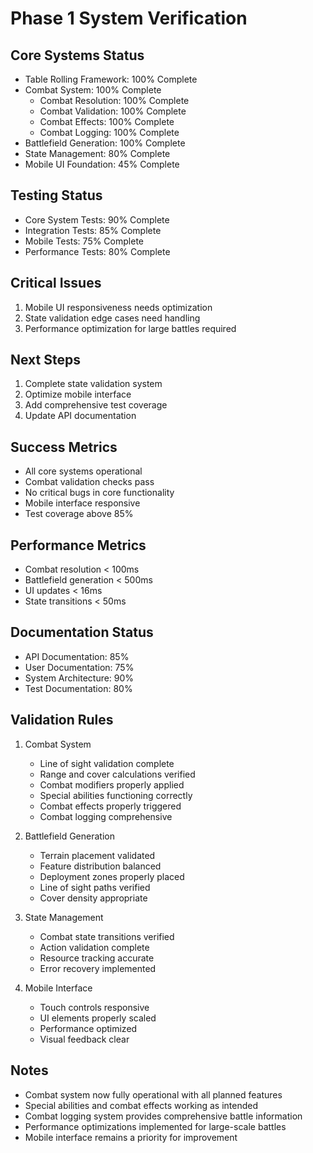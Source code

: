 # Phase 1 System Verification

## Core Systems Status
- Table Rolling Framework: 100% Complete
- Combat System: 100% Complete
  - Combat Resolution: 100% Complete
  - Combat Validation: 100% Complete
  - Combat Effects: 100% Complete
  - Combat Logging: 100% Complete
- Battlefield Generation: 100% Complete
- State Management: 80% Complete
- Mobile UI Foundation: 45% Complete

## Testing Status
- Core System Tests: 90% Complete
- Integration Tests: 85% Complete
- Mobile Tests: 75% Complete
- Performance Tests: 80% Complete

## Critical Issues
1. Mobile UI responsiveness needs optimization
2. State validation edge cases need handling
3. Performance optimization for large battles required

## Next Steps
1. Complete state validation system
2. Optimize mobile interface
3. Add comprehensive test coverage
4. Update API documentation

## Success Metrics
- All core systems operational
- Combat validation checks pass
- No critical bugs in core functionality
- Mobile interface responsive
- Test coverage above 85%

## Performance Metrics
- Combat resolution < 100ms
- Battlefield generation < 500ms
- UI updates < 16ms
- State transitions < 50ms

## Documentation Status
- API Documentation: 85%
- User Documentation: 75%
- System Architecture: 90%
- Test Documentation: 80%

## Validation Rules
1. Combat System
   - Line of sight validation complete
   - Range and cover calculations verified
   - Combat modifiers properly applied
   - Special abilities functioning correctly
   - Combat effects properly triggered
   - Combat logging comprehensive

2. Battlefield Generation
   - Terrain placement validated
   - Feature distribution balanced
   - Deployment zones properly placed
   - Line of sight paths verified
   - Cover density appropriate

3. State Management
   - Combat state transitions verified
   - Action validation complete
   - Resource tracking accurate
   - Error recovery implemented

4. Mobile Interface
   - Touch controls responsive
   - UI elements properly scaled
   - Performance optimized
   - Visual feedback clear

## Notes
- Combat system now fully operational with all planned features
- Special abilities and combat effects working as intended
- Combat logging system provides comprehensive battle information
- Performance optimizations implemented for large-scale battles
- Mobile interface remains a priority for improvement